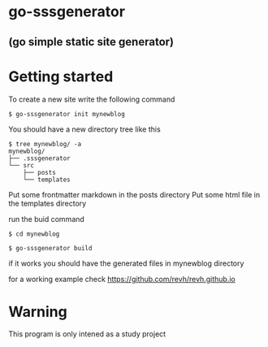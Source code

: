 # go-sssgenerator 
## (go simple static site generator)

# Getting started

To create a new site write the following command

`$ go-sssgenerator init mynewblog`

You should have a new directory tree like this

```
$ tree mynewblog/ -a
mynewblog/
├── .sssgenerator
└── src
    ├── posts
    └── templates
```

Put some frontmatter markdown in the posts directory
Put some html file in the templates directory

run the buid command

`$ cd mynewblog`

`$ go-sssgenerator build`

if it works you should have the generated files in mynewblog directory

for a working example check https://github.com/revh/revh.github.io

# Warning
This program is only intened as a study project

